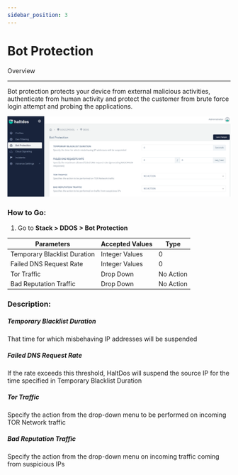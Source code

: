 ```yaml
---
sidebar_position: 3
---
```


# Bot Protection

Overview

---

Bot protection protects your device from external malicious activities, authenticate from human activity and protect the customer from brute force login attempt and probing the applications.

![bot_protection](\img\ddos\ddos22.png)

### **How to Go:**

1. Go to **Stack > DDOS > Bot Protection**

| Parameters                   | Accepted Values  | Type      |
|------------------------------|------------------|-----------|
| Temporary Blacklist Duration | Integer Values   | 0         |
| Failed DNS Request Rate      | Integer Values   | 0         |
| Tor Traffic                  | Drop Down        | No Action |
| Bad Reputation Traffic       | Drop Down        | No Action |

### **Description:**

##### **Temporary Blacklist Duration**

That time for which misbehaving IP addresses will be suspended

##### **Failed DNS Request Rate**

If the rate exceeds this threshold, HaltDos will suspend the source IP for the time specified in Temporary Blacklist Duration

##### **Tor Traffic**

Specify the action from the drop-down menu to be performed on incoming TOR Network traffic

##### **Bad Reputation Traffic**

Specify the action from the drop-down menu on incoming traffic coming from suspicious IPs